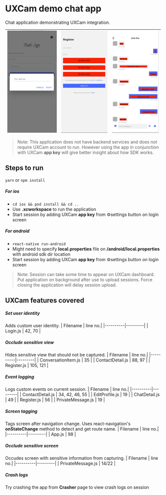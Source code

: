 # UXCam demo chat app
Chat application demonstrating UXCam integration.

| ![Alt text](/screenshots/sc-1.png?raw=true "Add app key") | ![Alt text](/screenshots/sc-3.png?raw=true "Register") | ![Alt text](/screenshots/sc-5.png?raw=true "Conversation") |
| - | - | - |

>Note: This application does not have backend services and does not require UXCam account to run. However using the app in conjunction with UXCam **app key** will give better insight about how SDK works.

## Steps to run
`yarn` or `npm install`

##### For ios
* `cd ios && pod install && cd ..`
* Use **.xcworkspace** to run the application
* Start session by adding UXCam **app key** from ⚙️settings button on login screen

##### For android
* `react-native run-android`
* Might need to specify **local.properties** file on **/android/local.properties** with android sdk dir location
* Start session by adding UXCam **app key** from ⚙️settings button on login screen
>Note: Session can take some time to appear on UXCam dashboard. Put application on background after use to upload sessions. Force closing the application will delay session upload.

## UXCam features covered
##### Set user identity
Adds custom user identity.
| Filename | line no.|
|----------|---------|
| Login.js | 42, 70 |
##### Occlude sensitive view
Hides sensitive view that should not be captured.
| Filename | line no.|
|----------|---------|
| ConversationItem.js | 35 |
| ContactDetail.js | 88, 97 |
| Register.js | 105, 121 |
##### Event logging
Logs custom events on current session.
| Filename | line no.|
|----------|---------|
| ContactDetail.js | 34, 42, 46, 55 |
| EditProfile.js | 19 |
| ChatDetail.js | 49 |
| Register.js | 56 |
| PrivateMessage.js | 19 |
##### Screen tagging
Tags screen after navigation change. Uses react-navigation's **onStateChange** method to detect and get route name.
| Filename | line no.|
|----------|---------|
| App.js | 98 |
##### Occlude sensitive screen
Occudes screen with sensitive information from capturing.
| Filename | line no.|
|----------|---------|
| PrivateMessage.js | 14/22 |
##### Crash logs
Try crashing the app from **Crasher** page to view crash logs on session
